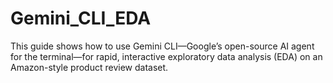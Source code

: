 # Gemini_CLI_EDA
This guide shows how to use Gemini CLI—Google’s open-source AI agent for the terminal—for rapid, interactive exploratory data analysis (EDA) on an Amazon-style product review dataset.
